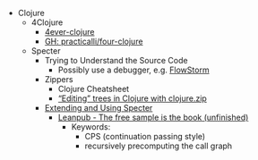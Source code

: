 - Clojure
  - 4Clojure
    - [4ever-clojure](https://4clojure.oxal.org/)
    - [GH: practicalli/four-clojure](https://github.com/practicalli/four-clojure)
  - Specter
    - Trying to Understand the Source Code
      - Possibly use a debugger, e.g. [FlowStorm](https://www.flow-storm.org/)
    - Zippers
      - Clojure Cheatsheet
      - [“Editing” trees in Clojure with clojure.zip](http://www.exampler.com/blog/2010/09/01/editing-trees-in-clojure-with-clojurezip/)
    - [Extending and Using Specter](https://leanpub.com/specter/read)
      - [Leanpub - The free sample is the book (unfinished)](https://leanpub.com/specter)
        - Keywords:
          - CPS (continuation passing style)
          - recursively precomputing the call graph
